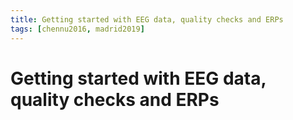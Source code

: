 ```yaml
---
title: Getting started with EEG data, quality checks and ERPs
tags: [chennu2016, madrid2019]
---
```


# Getting started with EEG data, quality checks and ERPs
